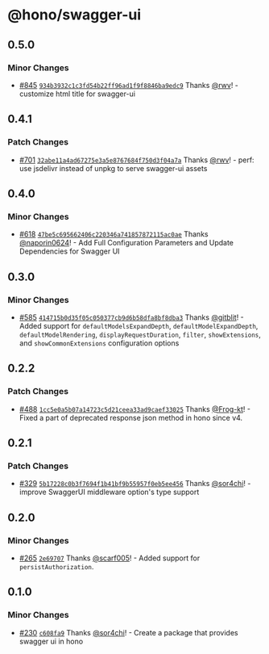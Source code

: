 # @hono/swagger-ui

## 0.5.0

### Minor Changes

- [#845](https://github.com/honojs/middleware/pull/845) [`934b3932c1c3fd54b22ff96ad1f9f8846ba9edc9`](https://github.com/honojs/middleware/commit/934b3932c1c3fd54b22ff96ad1f9f8846ba9edc9) Thanks [@rwv](https://github.com/rwv)! - customize html title for swagger-ui

## 0.4.1

### Patch Changes

- [#701](https://github.com/honojs/middleware/pull/701) [`32abe11a4ad67275e3a5e8767684f750d3f04a7a`](https://github.com/honojs/middleware/commit/32abe11a4ad67275e3a5e8767684f750d3f04a7a) Thanks [@rwv](https://github.com/rwv)! - perf: use jsdelivr instead of unpkg to serve swagger-ui assets

## 0.4.0

### Minor Changes

- [#618](https://github.com/honojs/middleware/pull/618) [`47be5c695662406c220346a741857872115ac0ae`](https://github.com/honojs/middleware/commit/47be5c695662406c220346a741857872115ac0ae) Thanks [@naporin0624](https://github.com/naporin0624)! - Add Full Configuration Parameters and Update Dependencies for Swagger UI

## 0.3.0

### Minor Changes

- [#585](https://github.com/honojs/middleware/pull/585) [`414715b0d35f05c050377cb9d6b58dfa8bf8dba3`](https://github.com/honojs/middleware/commit/414715b0d35f05c050377cb9d6b58dfa8bf8dba3) Thanks [@gitblit](https://github.com/gitblit)! - Added support for `defaultModelsExpandDepth`, `defaultModelExpandDepth`, `defaultModelRendering`, `displayRequestDuration`, `filter`, `showExtensions`, and `showCommonExtensions` configuration options

## 0.2.2

### Patch Changes

- [#488](https://github.com/honojs/middleware/pull/488) [`1cc5e0a5b07a14723c5d21ceea33ad9caef33025`](https://github.com/honojs/middleware/commit/1cc5e0a5b07a14723c5d21ceea33ad9caef33025) Thanks [@Frog-kt](https://github.com/Frog-kt)! - Fixed a part of deprecated response json method in hono since v4.

## 0.2.1

### Patch Changes

- [#329](https://github.com/honojs/middleware/pull/329) [`5b17228c0b3f7694f1b41bf9b55957f0eb5ee456`](https://github.com/honojs/middleware/commit/5b17228c0b3f7694f1b41bf9b55957f0eb5ee456) Thanks [@sor4chi](https://github.com/sor4chi)! - improve SwaggerUI middleware option's type support

## 0.2.0

### Minor Changes

- [#265](https://github.com/honojs/middleware/pull/265) [`2e69707`](https://github.com/honojs/middleware/commit/2e697077bfa74b7983a026fa8f50d54502784056) Thanks [@scarf005](https://github.com/scarf005)! - Added support for `persistAuthorization`.

## 0.1.0

### Minor Changes

- [#230](https://github.com/honojs/middleware/pull/230) [`c608fa9`](https://github.com/honojs/middleware/commit/c608fa95324cc06a0de1f4ec9b67202ea724c52d) Thanks [@sor4chi](https://github.com/sor4chi)! - Create a package that provides swagger ui in hono
